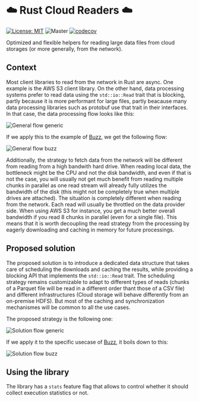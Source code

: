# :cloud: Rust Cloud Readers :cloud:

[![License: MIT](https://img.shields.io/badge/License-MIT-green.svg)](LICENSE)
![Master](https://github.com/cloudfuse-io/cloud-readers-rs/actions/workflows/tests.yml/badge.svg)
[![codecov](https://codecov.io/gh/cloudfuse-io/cloud-readers-rs/branch/master/graph/badge.svg?token=PUJFCQUNY3)](https://codecov.io/gh/cloudfuse-io/cloud-readers-rs)

Optimized and flexible helpers for reading large data files from cloud storages (or more generally, from the network).

## Context

Most client libraries to read from the network in Rust are async. One example is the AWS S3 client library. On the other hand, data processing systems prefer to read data using the `std::io::Read` trait that is blocking, partly because it is more performant for large files, partly beacause many data processing libraries such as protobuf use that trait in their interfaces. In that case, the data processing flow looks like this:

![General flow generic](https://raw.githubusercontent.com/wiki/cloudfuse-io/cloud-readers-rs/general_flow_generic.jpg)

If we apply this to the example of [Buzz](https://github.com/cloudfuse-io/buzz-rust), we get the following flow:

![General flow buzz](https://raw.githubusercontent.com/wiki/cloudfuse-io/cloud-readers-rs/general_flow_buzz.jpg)

Additionally, the strategy to fetch data from the network will be different from reading from a high bandwith hard drive. When reading local data, the bottleneck might be the CPU and not the disk bandwidth, and even if that is not the case, you will usually not get much benefit from reading multiple chunks in parallel as one read stream will already fully utilizes the bandwidth of the disk (this might not be completely true when multiple drives are attached). The situation is completely different when reading from the network. Each read will usually be throttled on the data provider side. When using AWS S3 for instance, you get a much better overall bandwidth if you read 8 chunks in parallel (even for a single file). This means that it is worth decoupling the read strategy from the processing by eagerly downloading and caching in memory for future processings.

## Proposed solution

The proposed solution is to introduce a dedicated data structure that takes care of scheduling the downloads and caching the results, while providing a blocking API that implements the `std::io::Read` trait. The scheduling strategy remains customizable to adapt to different types of reads (chunks of a Parquet file will be read in a different order thant those of a CSV file) and different infrastructures (Cloud storage will behave differently from an on-premise HDFS). But most of the caching and synchronization mechanismes will be common to all the use cases.

The proposed strategy is the following one:

![Solution flow generic](https://raw.githubusercontent.com/wiki/cloudfuse-io/cloud-readers-rs/solution_flow_generic.jpg)

If we apply it to the specific usecase of [Buzz](https://github.com/cloudfuse-io/buzz-rust), it boils down to this:

![Solution flow buzz](https://raw.githubusercontent.com/wiki/cloudfuse-io/cloud-readers-rs/solution_flow_buzz.jpg)

## Using the library

The library has a `stats` feature flag that allows to control whether it should collect execution statistics or not.
